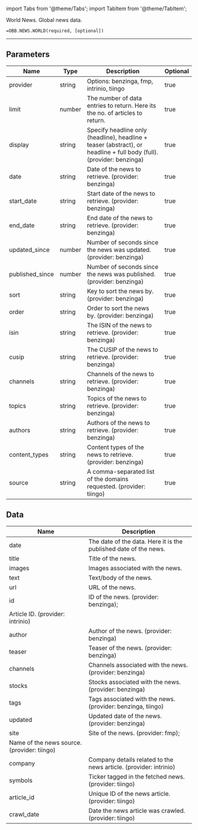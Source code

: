 <!-- markdownlint-disable MD012 MD031 MD033 -->

import Tabs from '@theme/Tabs';
import TabItem from '@theme/TabItem';

World News. Global news data.

```excel wordwrap
=OBB.NEWS.WORLD(required, [optional])
```

---

## Parameters

| Name | Type | Description | Optional |
| ---- | ---- | ----------- | -------- |
| provider | string | Options: benzinga, fmp, intrinio, tiingo | true |
| limit | number | The number of data entries to return. Here its the no. of articles to return. | true |
| display | string | Specify headline only (headline), headline + teaser (abstract), or headline + full body (full). (provider: benzinga) | true |
| date | string | Date of the news to retrieve. (provider: benzinga) | true |
| start_date | string | Start date of the news to retrieve. (provider: benzinga) | true |
| end_date | string | End date of the news to retrieve. (provider: benzinga) | true |
| updated_since | number | Number of seconds since the news was updated. (provider: benzinga) | true |
| published_since | number | Number of seconds since the news was published. (provider: benzinga) | true |
| sort | string | Key to sort the news by. (provider: benzinga) | true |
| order | string | Order to sort the news by. (provider: benzinga) | true |
| isin | string | The ISIN of the news to retrieve. (provider: benzinga) | true |
| cusip | string | The CUSIP of the news to retrieve. (provider: benzinga) | true |
| channels | string | Channels of the news to retrieve. (provider: benzinga) | true |
| topics | string | Topics of the news to retrieve. (provider: benzinga) | true |
| authors | string | Authors of the news to retrieve. (provider: benzinga) | true |
| content_types | string | Content types of the news to retrieve. (provider: benzinga) | true |
| source | string | A comma-separated list of the domains requested. (provider: tiingo) | true |

## Data

| Name | Description |
| ---- | ----------- |
| date | The date of the data. Here it is the published date of the news.  |
| title | Title of the news.  |
| images | Images associated with the news.  |
| text | Text/body of the news.  |
| url | URL of the news.  |
| id | ID of the news. (provider: benzinga);
    Article ID. (provider: intrinio) |
| author | Author of the news. (provider: benzinga) |
| teaser | Teaser of the news. (provider: benzinga) |
| channels | Channels associated with the news. (provider: benzinga) |
| stocks | Stocks associated with the news. (provider: benzinga) |
| tags | Tags associated with the news. (provider: benzinga, tiingo) |
| updated | Updated date of the news. (provider: benzinga) |
| site | Site of the news. (provider: fmp);
    Name of the news source. (provider: tiingo) |
| company | Company details related to the news article. (provider: intrinio) |
| symbols | Ticker tagged in the fetched news. (provider: tiingo) |
| article_id | Unique ID of the news article. (provider: tiingo) |
| crawl_date | Date the news article was crawled. (provider: tiingo) |
